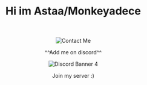 <h1 align="center">Hi im Astaa/Monkeyadece</h1>
<p align="center">
  <a href="https://discord.gg/steel">
</a>
<br />
  <br />
  <img align="center" alt="Contact Me" src="https://discord.c99.nl/widget/theme-3/376883512671993857.png"/>
  <p align="center">
  ^^Add me on discord^^
<p align="center">
<img src="https://discordapp.com/api/guilds/1065719489536204820/widget.png?style=banner4" alt="Discord Banner 4"/>
  <p align="center">
Join my server :)

